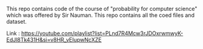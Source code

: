 This repo contains code of the course of "probability for computer science" which was offered by Sir Nauman. This repo contains all the coed files and dataset.
                                                                                                                                                    
Link : https://youtube.com/playlist?list=PLnd7R4Mcw3rJDOxrwmwyK-EdJl8Tk431H&si=v8HR_vEIupwNcXZE
